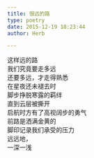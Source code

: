 ```yaml
---  
title: 很远的路  
type: poetry  
date: 2015-12-19 18:23:44  
author: Herb  

---  
```

这样远的路  
我们究竟要走多远  
还要多远，才走得熟悉    
在星夜还未褪去时  
脚步挣脱寒露的羁绊  
直到云层被撕开  
启航时方有了高视阔步的勇气    
前路是洒满金黄的  
脚印记录我们承受的压力  
远远地，  
一深一浅